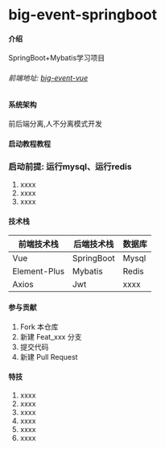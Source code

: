 # big-event-springboot

#### 介绍
SpringBoot+Mybatis学习项目
######  前端地址: [big-event-vue](https://github.com/liggmxa2003/big-event-vue "big-event-springboot")
#### 系统架构
前后端分离,人不分离模式开发

#### 启动教程教程
### 启动前提: 运行mysql、运行redis
1.  xxxx
2.  xxxx
3.  xxxx

#### 技术栈


| 前端技术栈        | 后端技术栈      | 数据库   | 
|--------------|------------|-------|
| Vue          | SpringBoot | Mysql |
| Element-Plus | Mybatis    | Redis |
| Axios        | Jwt        | xxxx  |



#### 参与贡献

1.  Fork 本仓库
2.  新建 Feat_xxx 分支
3.  提交代码
4.  新建 Pull Request


#### 特技

1. xxxx
2. xxxx
3. xxxx
4. xxxx
5. xxxx
6. xxxx